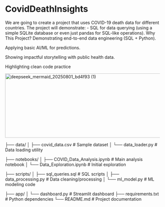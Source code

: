 # CovidDeathInsights
We are going to create a project that uses COVID-19 death data for different countries. The project will demonstrate:  - SQL for data querying (using a simple SQLite database or even just pandas for SQL-like operations).
Why This Project?
Demonstrating end-to-end data engineering (SQL + Python).

Applying basic AI/ML for predictions.

Showing impactful storytelling with public health data.

Highlighting clean code practice


<img width="3816" height="210" alt="deepseek_mermaid_20250801_bd4f93 (1)" src="https://github.com/user-attachments/assets/249406ce-1bff-4971-bd8c-64c388bbe51f" />



├── data/
│   ├── covid_data.csv         # Sample dataset
│   └── data_loader.py         # Data loading utility


├── notebooks/
│   ├── COVID_Data_Analysis.ipynb   # Main analysis notebook
│   └── Data_Exploration.ipynb      # Initial exploration


├── scripts/
│   ├── sql_queries.sql        # SQL scripts
│   ├── data_processing.py     # Data cleaning/processing
│   └── ml_model.py            # ML modeling code


├── app/
│   └── dashboard.py           # Streamlit dashboard
├── requirements.txt           # Python dependencies
└── README.md                  # Project documentation


